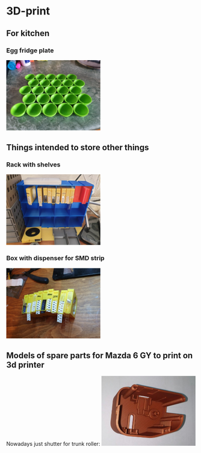 # 3D-print

## For kitchen

### Egg fridge plate

<img alt="Egg fridge plate" src="kitchen/img/20190220_135533.jpg" width="250px"/>

## Things intended to store other things

### Rack with shelves

<img alt="Shelve rack" src="storage/img/20190220_144334.jpg" width="250px"/>

### Box with dispenser for SMD strip

<img alt="Shelve rack" src="storage/img/20190220_083147.jpg" width="250px"/>

## Models of spare parts for Mazda 6 GY to print on 3d printer

Nowadays just shutter for trunk roller:
<img alt="Trunk rolller shutter" src="mazda6/trunk_roller_side_cover/docs/img/trunk_roller_shutter.jpg" width="250px"/>
